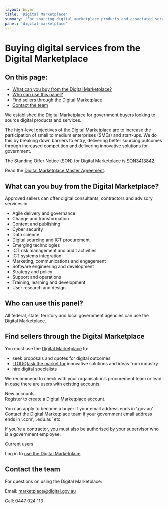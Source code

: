 ```yaml
---
layout: buyer
title: 'Digital Marketplace'
summary: 'For sourcing digital marketplace products and associated services.'
panel: 'digital-marketplace'
---
```


# Buying digital services from the Digital Marketplace

<nav class="au-inpage-nav-links" aria-label="in page navigation">
  <h2 class="au-inpage-nav-links__heading">On this page:</h2>
  <ul class="au-link-list">
    <li><a href="#what-can-you-buy-from-the-digital-marketplace">What can you buy from the Digital Marketplace?</a></li>
    <li><a href="#who-can-use-this-panel">Who can use this panel?</a></li>
    <li><a href="#find-sellers-through-the-digital-marketplace">Find sellers through the Digital Marketplace</a></li>
    <li><a href="#contact-the-team">Contact the team</a></li>
  </ul>
</nav>

We established the Digital Marketplace for government buyers looking to source digital products and services.

The high-level objectives of the Digital Marketplace are to increase the participation of small to medium enterprises (SMEs) and start-ups. We do this by breaking down barriers to entry, delivering better sourcing outcomes through increased competition and delivering innovative solutions for government.

The Standing Offer Notice (SON) for Digital Marketplace is <a href="https://www.tenders.gov.au/Son/Show/4E10C3C3-99F9-34E1-61CD-E299C229AAEF" target="_blank">SON3413842</a>.

Read the <a href="https://marketplace.service.gov.au/api/2/r/master-agreement-current.html" target="_blank">Digital Marketplace Master Agreement</a>.

## <span name="what-can-you-buy-from-the-digital-marketplace">What can you buy from the Digital Marketplace?</span>

Approved sellers can offer digital consultants, contractors and advisory services in:

- Agile delivery and governance
- Change and transformation
- Content and publishing
- Cyber security
- Data science
- Digital sourcing and ICT procurement
- Emerging technologies
- ICT risk management and audit activities
- ICT systems integration
- Marketing, communications and engagement
- Software engineering and development
- Strategy and policy
- Support and operations
- Training, learning and development
- User research and design

## <span name="who-can-use-this-panel">Who can use this panel?</span>

All federal, state, territory and local government agencies can use the Digital Marketplace.

## <span name="find-sellers-through-the-digital-marketplace">Find sellers through the Digital Marketplace</span>

You must use the <a href="https://marketplace.service.gov.au" target="_blank">Digital Marketplace</a> to:

- seek proposals and quotes for digital outcomes
- [[TODO]ask the market for](#) innovative solutions and ideas from industry
- hire digital specialists

We recommend to check with your organisation’s procurement team or lead in case there are users with existing accounts.

New accounts  
Register to <a href="https://marketplace.service.gov.au/2/signup" target="_blank">create a Digital Marketplace account</a>.

You can apply to become a buyer if your email address ends in ‘.gov.au’. Contact the Digital Marketplace team if your government email address ends in ‘.com’, ‘.edu.au’ etc.

If you’re a contractor, you must also be authorised by your supervisor who is a government employee.

Current users

Log in to <a href="https://marketplace.service.gov.au/login" target="_blank">use the Digital Marketplace</a>.

## <span name="contact-the-team">Contact the team</span>

For questions on using the Digital Marketplace:

Email: [marketplace@digital.gov.au](mailto:marketplace@digital.gov.au)

Call: 0447 024 113
